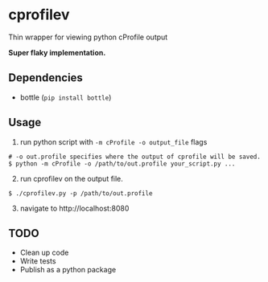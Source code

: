 # cprofilev
Thin wrapper for viewing python cProfile output

__Super flaky implementation.__

## Dependencies
- bottle (`pip install bottle`)

## Usage
1. run python script with `-m cProfile -o output_file` flags

```
# -o out.profile specifies where the output of cprofile will be saved.
$ python -m cProfile -o /path/to/out.profile your_script.py ...
```

2. run cprofilev on the output file.

```
$ ./cprofilev.py -p /path/to/out.profile
```

3. navigate to http://localhost:8080

## TODO
- Clean up code
- Write tests
- Publish as a python package

